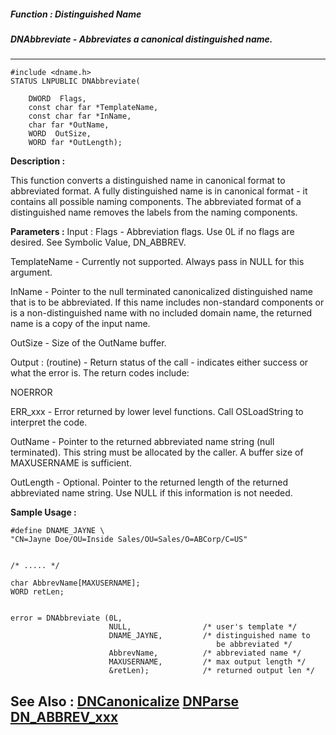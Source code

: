 ##### Function : Distinguished Name
##### DNAbbreviate - Abbreviates a canonical distinguished name.
---
```
#include <dname.h>
STATUS LNPUBLIC DNAbbreviate(

	DWORD  Flags,
	const char far *TemplateName,
	const char far *InName,
	char far *OutName,
	WORD  OutSize,
	WORD far *OutLength);
```
**Description :**

This function converts a distinguished name in canonical format to abbreviated 
format.  A fully distinguished name is in canonical format - it contains all 
possible naming components.  The abbreviated format of a distinguished name 
removes the labels from the naming components.

**Parameters :**
Input :
Flags  -  Abbreviation flags.  Use 0L if no flags are desired.  See Symbolic Value, DN_ABBREV.

TemplateName  -  Currently not supported.  Always pass in NULL for this argument.

InName  -  Pointer to the null terminated canonicalized distinguished name that is to be abbreviated.  If this name includes non-standard components or is a non-distinguished name with no included domain name, the returned name is a copy of the input name.

OutSize  -  Size of the OutName buffer.

Output :
(routine)  -  Return status of the call - indicates either success or what the error is. The return codes include:

NOERROR

ERR_xxx - Error returned by lower level functions.  Call OSLoadString to interpret the code.


OutName  -  Pointer to the returned abbreviated name string (null terminated).  This string must be allocated by the caller.  A buffer size of MAXUSERNAME is sufficient.

OutLength  -  Optional.  Pointer to the returned length of the returned abbreviated name string.  Use NULL if this information is not needed.


**Sample Usage :**
```
#define DNAME_JAYNE \                                 
"CN=Jayne Doe/OU=Inside Sales/OU=Sales/O=ABCorp/C=US" 


/* ..... */

char AbbrevName[MAXUSERNAME];
WORD retLen;
    

error = DNAbbreviate (0L,                                                
                      NULL,                /* user's template */      
                      DNAME_JAYNE,         /* distinguished name to   
                                              be abbreviated */       
                      AbbrevName,          /* abbreviated name */     
                      MAXUSERNAME,         /* max output length */    
                      &retLen);            /* returned output len */ 
```
**See Also :**
[DNCanonicalize](/reference/Func/DNCanonicalize)
[DNParse](/reference/Func/DNParse)
[DN_ABBREV_xxx](/reference/Symb/DN_ABBREV_xxx)
---
